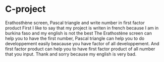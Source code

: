 # C-project
Erathosthène screen, Pascal triangle and write number in first factor product
First I like to say that my project is writen in french because I am in burkina faso and my english is not the best
The Erathostène screen can help you to have the first number, Pascal triangle can help you to do developpement easily beacause you have factor of all developpement.
And first factor product can help you to have first factor product of all number that you input.
Thank and sorry because my english is very bad.
